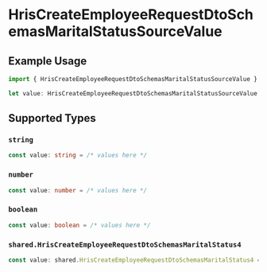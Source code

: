 # HrisCreateEmployeeRequestDtoSchemasMaritalStatusSourceValue

## Example Usage

```typescript
import { HrisCreateEmployeeRequestDtoSchemasMaritalStatusSourceValue } from "@stackone/stackone-client-ts/sdk/models/shared";

let value: HrisCreateEmployeeRequestDtoSchemasMaritalStatusSourceValue = false;
```

## Supported Types

### `string`

```typescript
const value: string = /* values here */
```

### `number`

```typescript
const value: number = /* values here */
```

### `boolean`

```typescript
const value: boolean = /* values here */
```

### `shared.HrisCreateEmployeeRequestDtoSchemasMaritalStatus4`

```typescript
const value: shared.HrisCreateEmployeeRequestDtoSchemasMaritalStatus4 = /* values here */
```


